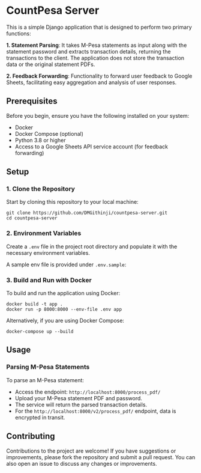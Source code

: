 # CountPesa Server

This is a simple Django application that is designed to perform two primary functions:

**1. Statement Parsing**: It takes M-Pesa statements as input along with the statement password and extracts transaction details, returning the transactions to the client. The application does not store the transaction data or the original statement PDFs.

**2. Feedback Forwarding**: Functionality to forward user feedback to Google Sheets, facilitating easy aggregation and analysis of user responses.

## Prerequisites
Before you begin, ensure you have the following installed on your system:

- Docker
- Docker Compose (optional)
- Python 3.8 or higher
- Access to a Google Sheets API service account (for feedback forwarding)

## Setup
### 1. Clone the Repository

Start by cloning this repository to your local machine:

```
git clone https://github.com/DMGithinji/countpesa-server.git
cd countpesa-server
```

### 2. Environment Variables
Create a `.env` file in the project root directory and populate it with the necessary environment variables.

A sample env file is provided under `.env.sample`:


### 3. Build and Run with Docker


To build and run the application using Docker:

```
docker build -t app .
docker run -p 8000:8000 --env-file .env app
```

Alternatively, if you are using Docker Compose:

```
docker-compose up --build
```

## Usage
### Parsing M-Pesa Statements
To parse an M-Pesa statement:

- Access the endpoint: `http://localhost:8000/process_pdf/`
- Upload your M-Pesa statement PDF and password.
- The service will return the parsed transaction details.
- For the `http://localhost:8000/v2/process_pdf/` endpoint, data is encrypted in transit.

## Contributing
Contributions to the project are welcome! If you have suggestions or improvements, please fork the repository and submit a pull request. You can also open an issue to discuss any changes or improvements.
